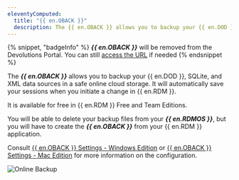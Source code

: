 ```yaml
---
eleventyComputed:
  title: "{{ en.OBACK }}"
  description: The {{ en.OBACK }} allows you to backup your {{ en.DOD }}, SQLite, and XML data sources in a safe online cloud storage.
---
```

{% snippet, "badgeInfo" %}
***{{ en.OBACK }}*** will be removed from the Devolutions Portal. You can still [access the URL](/rdm/kb/general-knowledge/rdm-online-services-removed-devolutions-portal/) if needed
{% endsnippet %}

The ***{{ en.OBACK }}*** allows you to backup your {{ en.DOD }}, SQLite, and XML data sources in a safe online cloud storage. It will automatically save your sessions when you initiate a change in {{ en.RDM }}.

It is available for free in {{ en.RDM }} Free and Team Editions.

You will be able to delete your backup files from your ***{{ en.RDMOS }}***, but you will have to create the ***{{ en.OBACK }}*** from your {{ en.RDM }} application.

Consult [{{ en.OBACK }} Settings - Windows Edition](/rdm/windows/commands/file/backup/backup-settings/) or [{{ en.OBACK }} Settings - Mac Edition](/rdm/mac/commands/file/backup/settings/) for more information on the configuration.

![Online Backup](https://cdnweb.devolutions.net/docs/docs_en_rdm_windows_RDMWin6202.png)
